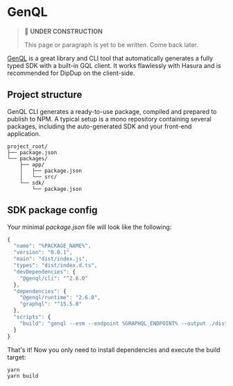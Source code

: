 # GenQL

> 🚧 **UNDER CONSTRUCTION**
>
> This page or paragraph is yet to be written. Come back later.

[GenQL](https://genql.vercel.app/) is a great library and CLI tool that automatically generates a fully typed SDK with a built-in GQL client. It works flawlessly with Hasura and is recommended for DipDup on the client-side.

## Project structure

GenQL CLI generates a ready-to-use package, compiled and prepared to publish to NPM. A typical setup is a mono repository containing several packages, including the auto-generated SDK and your front-end application.

```text
project_root/
├── package.json
└── packages/
    ├── app/
    │   ├── package.json
    │   └── src/
    └── sdk/
        └── package.json
```

## SDK package config

Your minimal _package.json_ file will look like the following:

```typescript
{
  "name": "%PACKAGE_NAME%",
  "version": "0.0.1",
  "main": "dist/index.js",
  "types": "dist/index.d.ts",
  "devDependencies": {
    "@genql/cli": "^2.6.0"
  },
  "dependencies": {
    "@genql/runtime": "2.6.0",
    "graphql": "^15.5.0"
  },
  "scripts": {
    "build": "genql --esm --endpoint %GRAPHQL_ENDPOINT% --output ./dist"
  }
}

```

That's it! Now you only need to install dependencies and execute the build target:

```shell
yarn
yarn build
```
